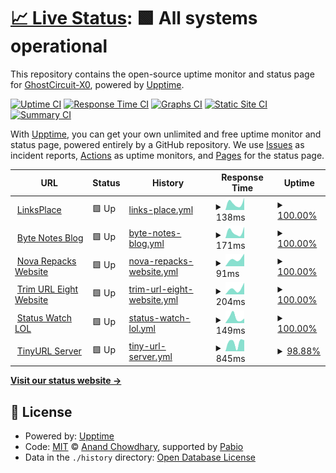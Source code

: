 # [📈 Live Status](https://demo.upptime.js.org): <!--live status--> **🟩 All systems operational**

This repository contains the open-source uptime monitor and status page for [GhostCircuit-X0](https://demo.upptime.js.org), powered by [Upptime](https://github.com/upptime/upptime).

[![Uptime CI](https://github.com/GhostCircuit-X0/Uptime-Status/workflows/Uptime%20CI/badge.svg)](https://github.com/GhostCircuit-X0/Uptime-Status/actions?query=workflow%3A%22Uptime+CI%22)
[![Response Time CI](https://github.com/GhostCircuit-X0/Uptime-Status/workflows/Response%20Time%20CI/badge.svg)](https://github.com/GhostCircuit-X0/Uptime-Status/actions?query=workflow%3A%22Response+Time+CI%22)
[![Graphs CI](https://github.com/GhostCircuit-X0/Uptime-Status/workflows/Graphs%20CI/badge.svg)](https://github.com/GhostCircuit-X0/Uptime-Status/actions?query=workflow%3A%22Graphs+CI%22)
[![Static Site CI](https://github.com/GhostCircuit-X0/Uptime-Status/workflows/Static%20Site%20CI/badge.svg)](https://github.com/GhostCircuit-X0/Uptime-Status/actions?query=workflow%3A%22Static+Site+CI%22)
[![Summary CI](https://github.com/GhostCircuit-X0/Uptime-Status/workflows/Summary%20CI/badge.svg)](https://github.com/GhostCircuit-X0/Uptime-Status/actions?query=workflow%3A%22Summary+CI%22)

With [Upptime](https://upptime.js.org), you can get your own unlimited and free uptime monitor and status page, powered entirely by a GitHub repository. We use [Issues](https://github.com/GhostCircuit-X0/Uptime-Status/issues) as incident reports, [Actions](https://github.com/GhostCircuit-X0/Uptime-Status/actions) as uptime monitors, and [Pages](https://demo.upptime.js.org) for the status page.

<!--start: status pages-->
<!-- This summary is generated by Upptime (https://github.com/upptime/upptime) -->
<!-- Do not edit this manually, your changes will be overwritten -->
<!-- prettier-ignore -->
| URL | Status | History | Response Time | Uptime |
| --- | ------ | ------- | ------------- | ------ |
| <img alt="" src="https://icons.duckduckgo.com/ip3/linksplace.vercel.app.ico" height="13"> [LinksPlace](https://linksplace.vercel.app) | 🟩 Up | [links-place.yml](https://github.com/GhostCircuit-X0/Uptime-Status/commits/HEAD/history/links-place.yml) | <details><summary><img alt="Response time graph" src="./graphs/links-place/response-time-week.png" height="20"> 138ms</summary><br><a href="https://GhostCircuit-X0.github.io/Uptime-Status/history/links-place"><img alt="Response time 138" src="https://img.shields.io/endpoint?url=https%3A%2F%2Fraw.githubusercontent.com%2FGhostCircuit-X0%2FUptime-Status%2FHEAD%2Fapi%2Flinks-place%2Fresponse-time.json"></a><br><a href="https://GhostCircuit-X0.github.io/Uptime-Status/history/links-place"><img alt="24-hour response time 122" src="https://img.shields.io/endpoint?url=https%3A%2F%2Fraw.githubusercontent.com%2FGhostCircuit-X0%2FUptime-Status%2FHEAD%2Fapi%2Flinks-place%2Fresponse-time-day.json"></a><br><a href="https://GhostCircuit-X0.github.io/Uptime-Status/history/links-place"><img alt="7-day response time 138" src="https://img.shields.io/endpoint?url=https%3A%2F%2Fraw.githubusercontent.com%2FGhostCircuit-X0%2FUptime-Status%2FHEAD%2Fapi%2Flinks-place%2Fresponse-time-week.json"></a><br><a href="https://GhostCircuit-X0.github.io/Uptime-Status/history/links-place"><img alt="30-day response time 138" src="https://img.shields.io/endpoint?url=https%3A%2F%2Fraw.githubusercontent.com%2FGhostCircuit-X0%2FUptime-Status%2FHEAD%2Fapi%2Flinks-place%2Fresponse-time-month.json"></a><br><a href="https://GhostCircuit-X0.github.io/Uptime-Status/history/links-place"><img alt="1-year response time 138" src="https://img.shields.io/endpoint?url=https%3A%2F%2Fraw.githubusercontent.com%2FGhostCircuit-X0%2FUptime-Status%2FHEAD%2Fapi%2Flinks-place%2Fresponse-time-year.json"></a></details> | <details><summary><a href="https://GhostCircuit-X0.github.io/Uptime-Status/history/links-place">100.00%</a></summary><a href="https://GhostCircuit-X0.github.io/Uptime-Status/history/links-place"><img alt="All-time uptime 100.00%" src="https://img.shields.io/endpoint?url=https%3A%2F%2Fraw.githubusercontent.com%2FGhostCircuit-X0%2FUptime-Status%2FHEAD%2Fapi%2Flinks-place%2Fuptime.json"></a><br><a href="https://GhostCircuit-X0.github.io/Uptime-Status/history/links-place"><img alt="24-hour uptime 100.00%" src="https://img.shields.io/endpoint?url=https%3A%2F%2Fraw.githubusercontent.com%2FGhostCircuit-X0%2FUptime-Status%2FHEAD%2Fapi%2Flinks-place%2Fuptime-day.json"></a><br><a href="https://GhostCircuit-X0.github.io/Uptime-Status/history/links-place"><img alt="7-day uptime 100.00%" src="https://img.shields.io/endpoint?url=https%3A%2F%2Fraw.githubusercontent.com%2FGhostCircuit-X0%2FUptime-Status%2FHEAD%2Fapi%2Flinks-place%2Fuptime-week.json"></a><br><a href="https://GhostCircuit-X0.github.io/Uptime-Status/history/links-place"><img alt="30-day uptime 100.00%" src="https://img.shields.io/endpoint?url=https%3A%2F%2Fraw.githubusercontent.com%2FGhostCircuit-X0%2FUptime-Status%2FHEAD%2Fapi%2Flinks-place%2Fuptime-month.json"></a><br><a href="https://GhostCircuit-X0.github.io/Uptime-Status/history/links-place"><img alt="1-year uptime 100.00%" src="https://img.shields.io/endpoint?url=https%3A%2F%2Fraw.githubusercontent.com%2FGhostCircuit-X0%2FUptime-Status%2FHEAD%2Fapi%2Flinks-place%2Fuptime-year.json"></a></details>
| <img alt="" src="https://icons.duckduckgo.com/ip3/byte-notes-blog.vercel.app.ico" height="13"> [Byte Notes Blog](https://byte-notes-blog.vercel.app) | 🟩 Up | [byte-notes-blog.yml](https://github.com/GhostCircuit-X0/Uptime-Status/commits/HEAD/history/byte-notes-blog.yml) | <details><summary><img alt="Response time graph" src="./graphs/byte-notes-blog/response-time-week.png" height="20"> 171ms</summary><br><a href="https://GhostCircuit-X0.github.io/Uptime-Status/history/byte-notes-blog"><img alt="Response time 171" src="https://img.shields.io/endpoint?url=https%3A%2F%2Fraw.githubusercontent.com%2FGhostCircuit-X0%2FUptime-Status%2FHEAD%2Fapi%2Fbyte-notes-blog%2Fresponse-time.json"></a><br><a href="https://GhostCircuit-X0.github.io/Uptime-Status/history/byte-notes-blog"><img alt="24-hour response time 147" src="https://img.shields.io/endpoint?url=https%3A%2F%2Fraw.githubusercontent.com%2FGhostCircuit-X0%2FUptime-Status%2FHEAD%2Fapi%2Fbyte-notes-blog%2Fresponse-time-day.json"></a><br><a href="https://GhostCircuit-X0.github.io/Uptime-Status/history/byte-notes-blog"><img alt="7-day response time 171" src="https://img.shields.io/endpoint?url=https%3A%2F%2Fraw.githubusercontent.com%2FGhostCircuit-X0%2FUptime-Status%2FHEAD%2Fapi%2Fbyte-notes-blog%2Fresponse-time-week.json"></a><br><a href="https://GhostCircuit-X0.github.io/Uptime-Status/history/byte-notes-blog"><img alt="30-day response time 171" src="https://img.shields.io/endpoint?url=https%3A%2F%2Fraw.githubusercontent.com%2FGhostCircuit-X0%2FUptime-Status%2FHEAD%2Fapi%2Fbyte-notes-blog%2Fresponse-time-month.json"></a><br><a href="https://GhostCircuit-X0.github.io/Uptime-Status/history/byte-notes-blog"><img alt="1-year response time 171" src="https://img.shields.io/endpoint?url=https%3A%2F%2Fraw.githubusercontent.com%2FGhostCircuit-X0%2FUptime-Status%2FHEAD%2Fapi%2Fbyte-notes-blog%2Fresponse-time-year.json"></a></details> | <details><summary><a href="https://GhostCircuit-X0.github.io/Uptime-Status/history/byte-notes-blog">100.00%</a></summary><a href="https://GhostCircuit-X0.github.io/Uptime-Status/history/byte-notes-blog"><img alt="All-time uptime 100.00%" src="https://img.shields.io/endpoint?url=https%3A%2F%2Fraw.githubusercontent.com%2FGhostCircuit-X0%2FUptime-Status%2FHEAD%2Fapi%2Fbyte-notes-blog%2Fuptime.json"></a><br><a href="https://GhostCircuit-X0.github.io/Uptime-Status/history/byte-notes-blog"><img alt="24-hour uptime 100.00%" src="https://img.shields.io/endpoint?url=https%3A%2F%2Fraw.githubusercontent.com%2FGhostCircuit-X0%2FUptime-Status%2FHEAD%2Fapi%2Fbyte-notes-blog%2Fuptime-day.json"></a><br><a href="https://GhostCircuit-X0.github.io/Uptime-Status/history/byte-notes-blog"><img alt="7-day uptime 100.00%" src="https://img.shields.io/endpoint?url=https%3A%2F%2Fraw.githubusercontent.com%2FGhostCircuit-X0%2FUptime-Status%2FHEAD%2Fapi%2Fbyte-notes-blog%2Fuptime-week.json"></a><br><a href="https://GhostCircuit-X0.github.io/Uptime-Status/history/byte-notes-blog"><img alt="30-day uptime 100.00%" src="https://img.shields.io/endpoint?url=https%3A%2F%2Fraw.githubusercontent.com%2FGhostCircuit-X0%2FUptime-Status%2FHEAD%2Fapi%2Fbyte-notes-blog%2Fuptime-month.json"></a><br><a href="https://GhostCircuit-X0.github.io/Uptime-Status/history/byte-notes-blog"><img alt="1-year uptime 100.00%" src="https://img.shields.io/endpoint?url=https%3A%2F%2Fraw.githubusercontent.com%2FGhostCircuit-X0%2FUptime-Status%2FHEAD%2Fapi%2Fbyte-notes-blog%2Fuptime-year.json"></a></details>
| <img alt="" src="https://icons.duckduckgo.com/ip3/nova-repacks.vercel.app.ico" height="13"> [Nova Repacks Website](https://nova-repacks.vercel.app) | 🟩 Up | [nova-repacks-website.yml](https://github.com/GhostCircuit-X0/Uptime-Status/commits/HEAD/history/nova-repacks-website.yml) | <details><summary><img alt="Response time graph" src="./graphs/nova-repacks-website/response-time-week.png" height="20"> 91ms</summary><br><a href="https://GhostCircuit-X0.github.io/Uptime-Status/history/nova-repacks-website"><img alt="Response time 91" src="https://img.shields.io/endpoint?url=https%3A%2F%2Fraw.githubusercontent.com%2FGhostCircuit-X0%2FUptime-Status%2FHEAD%2Fapi%2Fnova-repacks-website%2Fresponse-time.json"></a><br><a href="https://GhostCircuit-X0.github.io/Uptime-Status/history/nova-repacks-website"><img alt="24-hour response time 91" src="https://img.shields.io/endpoint?url=https%3A%2F%2Fraw.githubusercontent.com%2FGhostCircuit-X0%2FUptime-Status%2FHEAD%2Fapi%2Fnova-repacks-website%2Fresponse-time-day.json"></a><br><a href="https://GhostCircuit-X0.github.io/Uptime-Status/history/nova-repacks-website"><img alt="7-day response time 91" src="https://img.shields.io/endpoint?url=https%3A%2F%2Fraw.githubusercontent.com%2FGhostCircuit-X0%2FUptime-Status%2FHEAD%2Fapi%2Fnova-repacks-website%2Fresponse-time-week.json"></a><br><a href="https://GhostCircuit-X0.github.io/Uptime-Status/history/nova-repacks-website"><img alt="30-day response time 91" src="https://img.shields.io/endpoint?url=https%3A%2F%2Fraw.githubusercontent.com%2FGhostCircuit-X0%2FUptime-Status%2FHEAD%2Fapi%2Fnova-repacks-website%2Fresponse-time-month.json"></a><br><a href="https://GhostCircuit-X0.github.io/Uptime-Status/history/nova-repacks-website"><img alt="1-year response time 91" src="https://img.shields.io/endpoint?url=https%3A%2F%2Fraw.githubusercontent.com%2FGhostCircuit-X0%2FUptime-Status%2FHEAD%2Fapi%2Fnova-repacks-website%2Fresponse-time-year.json"></a></details> | <details><summary><a href="https://GhostCircuit-X0.github.io/Uptime-Status/history/nova-repacks-website">100.00%</a></summary><a href="https://GhostCircuit-X0.github.io/Uptime-Status/history/nova-repacks-website"><img alt="All-time uptime 100.00%" src="https://img.shields.io/endpoint?url=https%3A%2F%2Fraw.githubusercontent.com%2FGhostCircuit-X0%2FUptime-Status%2FHEAD%2Fapi%2Fnova-repacks-website%2Fuptime.json"></a><br><a href="https://GhostCircuit-X0.github.io/Uptime-Status/history/nova-repacks-website"><img alt="24-hour uptime 100.00%" src="https://img.shields.io/endpoint?url=https%3A%2F%2Fraw.githubusercontent.com%2FGhostCircuit-X0%2FUptime-Status%2FHEAD%2Fapi%2Fnova-repacks-website%2Fuptime-day.json"></a><br><a href="https://GhostCircuit-X0.github.io/Uptime-Status/history/nova-repacks-website"><img alt="7-day uptime 100.00%" src="https://img.shields.io/endpoint?url=https%3A%2F%2Fraw.githubusercontent.com%2FGhostCircuit-X0%2FUptime-Status%2FHEAD%2Fapi%2Fnova-repacks-website%2Fuptime-week.json"></a><br><a href="https://GhostCircuit-X0.github.io/Uptime-Status/history/nova-repacks-website"><img alt="30-day uptime 100.00%" src="https://img.shields.io/endpoint?url=https%3A%2F%2Fraw.githubusercontent.com%2FGhostCircuit-X0%2FUptime-Status%2FHEAD%2Fapi%2Fnova-repacks-website%2Fuptime-month.json"></a><br><a href="https://GhostCircuit-X0.github.io/Uptime-Status/history/nova-repacks-website"><img alt="1-year uptime 100.00%" src="https://img.shields.io/endpoint?url=https%3A%2F%2Fraw.githubusercontent.com%2FGhostCircuit-X0%2FUptime-Status%2FHEAD%2Fapi%2Fnova-repacks-website%2Fuptime-year.json"></a></details>
| <img alt="" src="https://icons.duckduckgo.com/ip3/trim-url-eight.vercel.app.ico" height="13"> [Trim URL Eight Website](https://trim-url-eight.vercel.app) | 🟩 Up | [trim-url-eight-website.yml](https://github.com/GhostCircuit-X0/Uptime-Status/commits/HEAD/history/trim-url-eight-website.yml) | <details><summary><img alt="Response time graph" src="./graphs/trim-url-eight-website/response-time-week.png" height="20"> 204ms</summary><br><a href="https://GhostCircuit-X0.github.io/Uptime-Status/history/trim-url-eight-website"><img alt="Response time 204" src="https://img.shields.io/endpoint?url=https%3A%2F%2Fraw.githubusercontent.com%2FGhostCircuit-X0%2FUptime-Status%2FHEAD%2Fapi%2Ftrim-url-eight-website%2Fresponse-time.json"></a><br><a href="https://GhostCircuit-X0.github.io/Uptime-Status/history/trim-url-eight-website"><img alt="24-hour response time 204" src="https://img.shields.io/endpoint?url=https%3A%2F%2Fraw.githubusercontent.com%2FGhostCircuit-X0%2FUptime-Status%2FHEAD%2Fapi%2Ftrim-url-eight-website%2Fresponse-time-day.json"></a><br><a href="https://GhostCircuit-X0.github.io/Uptime-Status/history/trim-url-eight-website"><img alt="7-day response time 204" src="https://img.shields.io/endpoint?url=https%3A%2F%2Fraw.githubusercontent.com%2FGhostCircuit-X0%2FUptime-Status%2FHEAD%2Fapi%2Ftrim-url-eight-website%2Fresponse-time-week.json"></a><br><a href="https://GhostCircuit-X0.github.io/Uptime-Status/history/trim-url-eight-website"><img alt="30-day response time 204" src="https://img.shields.io/endpoint?url=https%3A%2F%2Fraw.githubusercontent.com%2FGhostCircuit-X0%2FUptime-Status%2FHEAD%2Fapi%2Ftrim-url-eight-website%2Fresponse-time-month.json"></a><br><a href="https://GhostCircuit-X0.github.io/Uptime-Status/history/trim-url-eight-website"><img alt="1-year response time 204" src="https://img.shields.io/endpoint?url=https%3A%2F%2Fraw.githubusercontent.com%2FGhostCircuit-X0%2FUptime-Status%2FHEAD%2Fapi%2Ftrim-url-eight-website%2Fresponse-time-year.json"></a></details> | <details><summary><a href="https://GhostCircuit-X0.github.io/Uptime-Status/history/trim-url-eight-website">100.00%</a></summary><a href="https://GhostCircuit-X0.github.io/Uptime-Status/history/trim-url-eight-website"><img alt="All-time uptime 100.00%" src="https://img.shields.io/endpoint?url=https%3A%2F%2Fraw.githubusercontent.com%2FGhostCircuit-X0%2FUptime-Status%2FHEAD%2Fapi%2Ftrim-url-eight-website%2Fuptime.json"></a><br><a href="https://GhostCircuit-X0.github.io/Uptime-Status/history/trim-url-eight-website"><img alt="24-hour uptime 100.00%" src="https://img.shields.io/endpoint?url=https%3A%2F%2Fraw.githubusercontent.com%2FGhostCircuit-X0%2FUptime-Status%2FHEAD%2Fapi%2Ftrim-url-eight-website%2Fuptime-day.json"></a><br><a href="https://GhostCircuit-X0.github.io/Uptime-Status/history/trim-url-eight-website"><img alt="7-day uptime 100.00%" src="https://img.shields.io/endpoint?url=https%3A%2F%2Fraw.githubusercontent.com%2FGhostCircuit-X0%2FUptime-Status%2FHEAD%2Fapi%2Ftrim-url-eight-website%2Fuptime-week.json"></a><br><a href="https://GhostCircuit-X0.github.io/Uptime-Status/history/trim-url-eight-website"><img alt="30-day uptime 100.00%" src="https://img.shields.io/endpoint?url=https%3A%2F%2Fraw.githubusercontent.com%2FGhostCircuit-X0%2FUptime-Status%2FHEAD%2Fapi%2Ftrim-url-eight-website%2Fuptime-month.json"></a><br><a href="https://GhostCircuit-X0.github.io/Uptime-Status/history/trim-url-eight-website"><img alt="1-year uptime 100.00%" src="https://img.shields.io/endpoint?url=https%3A%2F%2Fraw.githubusercontent.com%2FGhostCircuit-X0%2FUptime-Status%2FHEAD%2Fapi%2Ftrim-url-eight-website%2Fuptime-year.json"></a></details>
| <img alt="" src="https://icons.duckduckgo.com/ip3/status-watch-lol.vercel.app.ico" height="13"> [Status Watch LOL](https://status-watch-lol.vercel.app) | 🟩 Up | [status-watch-lol.yml](https://github.com/GhostCircuit-X0/Uptime-Status/commits/HEAD/history/status-watch-lol.yml) | <details><summary><img alt="Response time graph" src="./graphs/status-watch-lol/response-time-week.png" height="20"> 149ms</summary><br><a href="https://GhostCircuit-X0.github.io/Uptime-Status/history/status-watch-lol"><img alt="Response time 149" src="https://img.shields.io/endpoint?url=https%3A%2F%2Fraw.githubusercontent.com%2FGhostCircuit-X0%2FUptime-Status%2FHEAD%2Fapi%2Fstatus-watch-lol%2Fresponse-time.json"></a><br><a href="https://GhostCircuit-X0.github.io/Uptime-Status/history/status-watch-lol"><img alt="24-hour response time 84" src="https://img.shields.io/endpoint?url=https%3A%2F%2Fraw.githubusercontent.com%2FGhostCircuit-X0%2FUptime-Status%2FHEAD%2Fapi%2Fstatus-watch-lol%2Fresponse-time-day.json"></a><br><a href="https://GhostCircuit-X0.github.io/Uptime-Status/history/status-watch-lol"><img alt="7-day response time 149" src="https://img.shields.io/endpoint?url=https%3A%2F%2Fraw.githubusercontent.com%2FGhostCircuit-X0%2FUptime-Status%2FHEAD%2Fapi%2Fstatus-watch-lol%2Fresponse-time-week.json"></a><br><a href="https://GhostCircuit-X0.github.io/Uptime-Status/history/status-watch-lol"><img alt="30-day response time 149" src="https://img.shields.io/endpoint?url=https%3A%2F%2Fraw.githubusercontent.com%2FGhostCircuit-X0%2FUptime-Status%2FHEAD%2Fapi%2Fstatus-watch-lol%2Fresponse-time-month.json"></a><br><a href="https://GhostCircuit-X0.github.io/Uptime-Status/history/status-watch-lol"><img alt="1-year response time 149" src="https://img.shields.io/endpoint?url=https%3A%2F%2Fraw.githubusercontent.com%2FGhostCircuit-X0%2FUptime-Status%2FHEAD%2Fapi%2Fstatus-watch-lol%2Fresponse-time-year.json"></a></details> | <details><summary><a href="https://GhostCircuit-X0.github.io/Uptime-Status/history/status-watch-lol">100.00%</a></summary><a href="https://GhostCircuit-X0.github.io/Uptime-Status/history/status-watch-lol"><img alt="All-time uptime 100.00%" src="https://img.shields.io/endpoint?url=https%3A%2F%2Fraw.githubusercontent.com%2FGhostCircuit-X0%2FUptime-Status%2FHEAD%2Fapi%2Fstatus-watch-lol%2Fuptime.json"></a><br><a href="https://GhostCircuit-X0.github.io/Uptime-Status/history/status-watch-lol"><img alt="24-hour uptime 100.00%" src="https://img.shields.io/endpoint?url=https%3A%2F%2Fraw.githubusercontent.com%2FGhostCircuit-X0%2FUptime-Status%2FHEAD%2Fapi%2Fstatus-watch-lol%2Fuptime-day.json"></a><br><a href="https://GhostCircuit-X0.github.io/Uptime-Status/history/status-watch-lol"><img alt="7-day uptime 100.00%" src="https://img.shields.io/endpoint?url=https%3A%2F%2Fraw.githubusercontent.com%2FGhostCircuit-X0%2FUptime-Status%2FHEAD%2Fapi%2Fstatus-watch-lol%2Fuptime-week.json"></a><br><a href="https://GhostCircuit-X0.github.io/Uptime-Status/history/status-watch-lol"><img alt="30-day uptime 100.00%" src="https://img.shields.io/endpoint?url=https%3A%2F%2Fraw.githubusercontent.com%2FGhostCircuit-X0%2FUptime-Status%2FHEAD%2Fapi%2Fstatus-watch-lol%2Fuptime-month.json"></a><br><a href="https://GhostCircuit-X0.github.io/Uptime-Status/history/status-watch-lol"><img alt="1-year uptime 100.00%" src="https://img.shields.io/endpoint?url=https%3A%2F%2Fraw.githubusercontent.com%2FGhostCircuit-X0%2FUptime-Status%2FHEAD%2Fapi%2Fstatus-watch-lol%2Fuptime-year.json"></a></details>
| <img alt="" src="https://icons.duckduckgo.com/ip3/tinyurl-server.deno.dev.ico" height="13"> [TinyURL Server](https://tinyurl-server.deno.dev) | 🟩 Up | [tiny-url-server.yml](https://github.com/GhostCircuit-X0/Uptime-Status/commits/HEAD/history/tiny-url-server.yml) | <details><summary><img alt="Response time graph" src="./graphs/tiny-url-server/response-time-week.png" height="20"> 845ms</summary><br><a href="https://GhostCircuit-X0.github.io/Uptime-Status/history/tiny-url-server"><img alt="Response time 845" src="https://img.shields.io/endpoint?url=https%3A%2F%2Fraw.githubusercontent.com%2FGhostCircuit-X0%2FUptime-Status%2FHEAD%2Fapi%2Ftiny-url-server%2Fresponse-time.json"></a><br><a href="https://GhostCircuit-X0.github.io/Uptime-Status/history/tiny-url-server"><img alt="24-hour response time 742" src="https://img.shields.io/endpoint?url=https%3A%2F%2Fraw.githubusercontent.com%2FGhostCircuit-X0%2FUptime-Status%2FHEAD%2Fapi%2Ftiny-url-server%2Fresponse-time-day.json"></a><br><a href="https://GhostCircuit-X0.github.io/Uptime-Status/history/tiny-url-server"><img alt="7-day response time 845" src="https://img.shields.io/endpoint?url=https%3A%2F%2Fraw.githubusercontent.com%2FGhostCircuit-X0%2FUptime-Status%2FHEAD%2Fapi%2Ftiny-url-server%2Fresponse-time-week.json"></a><br><a href="https://GhostCircuit-X0.github.io/Uptime-Status/history/tiny-url-server"><img alt="30-day response time 845" src="https://img.shields.io/endpoint?url=https%3A%2F%2Fraw.githubusercontent.com%2FGhostCircuit-X0%2FUptime-Status%2FHEAD%2Fapi%2Ftiny-url-server%2Fresponse-time-month.json"></a><br><a href="https://GhostCircuit-X0.github.io/Uptime-Status/history/tiny-url-server"><img alt="1-year response time 845" src="https://img.shields.io/endpoint?url=https%3A%2F%2Fraw.githubusercontent.com%2FGhostCircuit-X0%2FUptime-Status%2FHEAD%2Fapi%2Ftiny-url-server%2Fresponse-time-year.json"></a></details> | <details><summary><a href="https://GhostCircuit-X0.github.io/Uptime-Status/history/tiny-url-server">98.88%</a></summary><a href="https://GhostCircuit-X0.github.io/Uptime-Status/history/tiny-url-server"><img alt="All-time uptime 98.88%" src="https://img.shields.io/endpoint?url=https%3A%2F%2Fraw.githubusercontent.com%2FGhostCircuit-X0%2FUptime-Status%2FHEAD%2Fapi%2Ftiny-url-server%2Fuptime.json"></a><br><a href="https://GhostCircuit-X0.github.io/Uptime-Status/history/tiny-url-server"><img alt="24-hour uptime 98.56%" src="https://img.shields.io/endpoint?url=https%3A%2F%2Fraw.githubusercontent.com%2FGhostCircuit-X0%2FUptime-Status%2FHEAD%2Fapi%2Ftiny-url-server%2Fuptime-day.json"></a><br><a href="https://GhostCircuit-X0.github.io/Uptime-Status/history/tiny-url-server"><img alt="7-day uptime 98.88%" src="https://img.shields.io/endpoint?url=https%3A%2F%2Fraw.githubusercontent.com%2FGhostCircuit-X0%2FUptime-Status%2FHEAD%2Fapi%2Ftiny-url-server%2Fuptime-week.json"></a><br><a href="https://GhostCircuit-X0.github.io/Uptime-Status/history/tiny-url-server"><img alt="30-day uptime 98.88%" src="https://img.shields.io/endpoint?url=https%3A%2F%2Fraw.githubusercontent.com%2FGhostCircuit-X0%2FUptime-Status%2FHEAD%2Fapi%2Ftiny-url-server%2Fuptime-month.json"></a><br><a href="https://GhostCircuit-X0.github.io/Uptime-Status/history/tiny-url-server"><img alt="1-year uptime 98.88%" src="https://img.shields.io/endpoint?url=https%3A%2F%2Fraw.githubusercontent.com%2FGhostCircuit-X0%2FUptime-Status%2FHEAD%2Fapi%2Ftiny-url-server%2Fuptime-year.json"></a></details>

<!--end: status pages-->

[**Visit our status website →**](https://demo.upptime.js.org)

## 📄 License

- Powered by: [Upptime](https://github.com/upptime/upptime)
- Code: [MIT](./LICENSE) © [Anand Chowdhary](https://anandchowdhary.com), supported by [Pabio](https://pabio.com)
- Data in the `./history` directory: [Open Database License](https://opendatacommons.org/licenses/odbl/1-0/)
